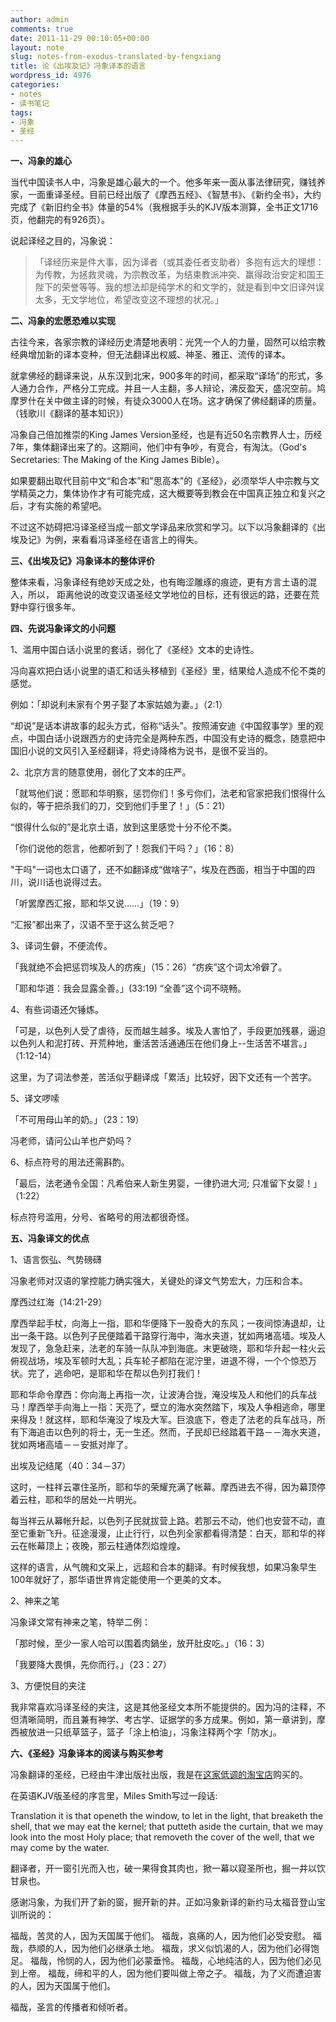 ```yaml
---
author: admin
comments: true
date: 2011-11-29 00:10:05+00:00
layout: note
slug: notes-from-exodus-translated-by-fengxiang
title: 论《出埃及记》冯象译本的语言
wordpress_id: 4976
categories:
- notes
- 读书笔记
tags:
- 冯象
- 圣经
---
```


**一、冯象的雄心**

当代中国读书人中，冯象是雄心最大的一个。他多年来一面从事法律研究，赚钱养家，一面重译圣经。目前已经出版了《摩西五经》、《智慧书》、《新约全书》，大约完成了《新旧约全书》体量的54%（我根据手头的KJV版本测算，全书正文1716页，他翻完的有926页）。

说起译经之目的，冯象说：



<blockquote>「译经历来是件大事，因为译者（或其委任者支助者）多抱有远大的理想：为传教，为拯救灵魂，为宗教改革，为结束教派冲突、赢得政治安定和国王陛下的荣誉等等。我的想法却是纯学术的和文学的，就是看到中文旧译舛误太多，无文学地位，希望改变这不理想的状况。」
</blockquote>



**二、冯象的宏愿恐难以实现**

古往今来，各家宗教的译经历史清楚地表明：光凭一个人的力量，固然可以给宗教经典增加新的译本变种，但无法翻译出权威、神圣、雅正、流传的译本。

就拿佛经的翻译来说，从东汉到北宋，900多年的时间，都采取“译场”的形式，多人通力合作，严格分工完成。并且一人主翻，多人辩论，沸反盈天，盛况空前。鸠摩罗什在关中做主译的时候，有徒众3000人在场。这才确保了佛经翻译的质量。（钱歌川《翻译的基本知识》）

冯象自己倍加推崇的King James Version圣经，也是有近50名宗教界人士，历经7年，集体翻译出来了的。这期间，他们中有争吵，有竞合，有淘汰。（God's Secretaries: The Making of the King James Bible）。

如果要翻出取代目前中文“和合本”和"思高本"的《圣经》，必须举华人中宗教与文学精英之力，集体协作才有可能完成，这大概要等到教会在中国真正独立和复兴之后，才有实施的希望吧。

不过这不妨碍把冯译圣经当成一部文学译品来欣赏和学习。以下以冯象翻译的《出埃及记》为例，来看看冯译圣经在语言上的得失。

**三、《出埃及记》冯象译本的整体评价**

整体来看，冯象译经有绝妙天成之处，也有晦涩雕琢的痕迹，更有方言土语的混入，所以， 距离他说的改变汉语圣经文学地位的目标，还有很远的路，还要在荒野中穿行很多年。

**四、先说冯象译文的小问题**

1、滥用中国白话小说里的套话，弱化了《圣经》文本的史诗性。

冯向喜欢把白话小说里的语汇和话头移植到《圣经》里，结果给人造成不伦不类的感觉。

例如：「却说利未家有个男子娶了本家姑娘为妻。」（2:1）

“却说”是话本讲故事的起头方式，俗称“话头”。按照浦安迪《中国叙事学》里的观点，中国白话小说跟西方的史诗完全是两种东西，中国没有史诗的概念，随意把中国旧小说的文风引入圣经翻译，将史诗降格为说书，是很不妥当的。

2、北京方言的随意使用，弱化了文本的庄严。

「就骂他们说：愿耶和华明察，惩罚你们！多亏你们，法老和官家把我们恨得什么似的，等于把杀我们的刀，交到他们手里了！」（5：21）

“恨得什么似的”是北京土语，放到这里感觉十分不伦不类。

「你们说他的怨言，他都听到了！怨我们干吗？」（16：8）

"干吗"一词也太口语了，还不如翻译成“做啥子”，埃及在西面，相当于中国的四川，说川话也说得过去。

「听罢摩西汇报，耶和华又说……」（19：9）

“汇报”都出来了，汉语不至于这么贫乏吧？

3、译词生僻，不便流传。

「我就绝不会把惩罚埃及人的疠疾」（15：26）“疠疾”这个词太冷僻了。

「耶和华道：我会显露全善。」(33:19) “全善”这个词不晓畅。

4、有些词语还欠锤炼。

「可是，以色列人受了虐待，反而越生越多。埃及人害怕了，手段更加残暴，逼迫以色列人和泥打砖、开荒种地，重活苦活通通压在他们身上--生活苦不堪言。」（1:12-14）

这里，为了词法参差，苦活似乎翻译成「累活」比较好，因下文还有一个苦字。

5、译文啰嗦

「不可用母山羊的奶。」（23：19）

冯老师，请问公山羊也产奶吗？

6、标点符号的用法还需斟酌。

「最后，法老通令全国：凡希伯来人新生男婴，一律扔进大河; 只准留下女婴！」（1:22）

标点符号滥用，分号、省略号的用法都很奇怪。


**五、冯象译文的优点**

1、语言恢弘、气势磅礴

冯象老师对汉语的掌控能力确实强大，关键处的译文气势宏大，力压和合本。

摩西过红海（14:21-29）

摩西举起手杖，向海上一指，耶和华便降下一股奇大的东风；一夜间惊涛退却，让出一条干路。以色列子民便踏着干路穿行海中，海水夹道，犹如两堵高墙。埃及人发现了，急急赶来，法老的车骑一队队冲到海底。末更破晓，耶和华升起一柱火云俯视战场，埃及军顿时大乱；兵车轮子都陷在泥泞里，进退不得，一个个惊恐万状。完了，逃命吧，是耶和华在帮以色列打我们！

耶和华命令摩西：你向海上再指一次，让波涛合拢，淹没埃及人和他们的兵车战马！摩西举手向海上一指：天亮了，壁立的海水突然踏下，埃及人争相逃命，哪里来得及！就这样，耶和华淹没了埃及大军。巨浪底下，卷走了法老的兵车战马，所有下海追击以色列的将士，无一生还。然而，子民却已经踏着干路－－海水夹道，犹如两堵高墙－－安抵对岸了。

出埃及记结尾（40：34－37）

这时，一柱祥云罩住圣所，耶和华的荣耀充满了帐幕。摩西进去不得，因为幕顶停着云柱，耶和华的居处一片明光。

每当祥云从幕帐升起，以色列子民就拔营上路。若那云不动，他们也安营不动，直至它重新飞升。征途漫漫，止止行行，以色列全家都看得清楚：白天，耶和华的祥云在帐幕顶上；夜晚，那云柱通体烈焰煌煌。

这样的语言，从气魄和文采上，远超和合本的翻译。有时候我想，如果冯象早生100年就好了，那华语世界肯定能使用一个更美的文本。

2、神来之笔

冯象译文常有神来之笔，特举二例：

「那时候，至少一家人哈可以围着肉鍋坐，放开肚皮吃。」（16：3）

「我要降大畏惧，先你而行。」（23：27）

3、方便悦目的夹注

我非常喜欢冯译圣经的夹注，这是其他圣经文本所不能提供的。因为冯的注释，不但清晰简明，而且兼有神学、考古学、证据学的多方成果。例如，第一章讲到，摩西被放进一只纸草篮子，篮子「涂上柏油」，冯象注释两个字「防水」。


**六、《圣经》冯象译本的阅读与购买参考**

冯象翻译的圣经，已经由牛津出版社出版，我是在[这家低调的淘宝店](http://item.taobao.com/item.htm?id=7469249298&_u=tqr0oo55b1)购买的。

在英语KJV版圣经的序言里，Miles Smith写过一段话:

Translation it is that openeth the window, to let in the light, that breaketh the shell, that we may eat the kernel; that putteth aside the curtain, that we may look into the most Holy place; that removeth the cover of the well, that we may come by the water.

翻译者，开一窗引光而入也，破一果得食其肉也，掀一幕以窥圣所也，掘一井以饮甘泉也。

感谢冯象，为我们开了新的窗，掘开新的井。正如冯象新译的新约马太福音登山宝训所说的：

福哉，苦灵的人，因为天国属于他们。
福哉，哀痛的人，因为他们必受安慰。
福哉，恭顺的人，因为他们必继承土地。
福哉，求义似饥渴的人，因为他们必得饱足。
福哉，怜悯的人，因为他们必蒙垂怜。
福哉，心地纯洁的人，因为他们必见到上帝。
福哉，缔和平的人，因为他们要叫做上帝之子。
福哉，为了义而遭迫害的人，因为天国属于他们。

福哉，圣言的传播者和倾听者。
